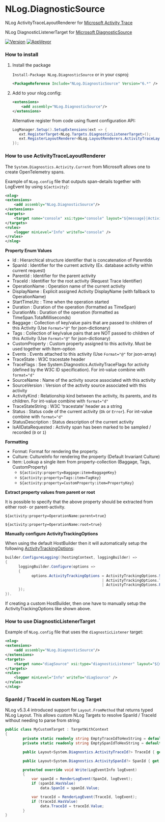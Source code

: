 # NLog.DiagnosticSource
NLog ActivityTraceLayoutRenderer for [Microsoft Activity Trace](https://github.com/dotnet/runtime/blob/master/src/libraries/System.Diagnostics.DiagnosticSource/src/ActivityUserGuide.md)

NLog DiagnosticListenerTarget for [Microsoft DiagnosticSource](https://github.com/dotnet/runtime/blob/master/src/libraries/System.Diagnostics.DiagnosticSource/src/DiagnosticSourceUsersGuide.md)

[![Version](https://badge.fury.io/nu/NLog.DiagnosticSource.svg)](https://www.nuget.org/packages/NLog.DiagnosticSource)
[![AppVeyor](https://img.shields.io/appveyor/ci/nlog/NLog-DiagnosticSource/master.svg)](https://ci.appveyor.com/project/nlog/NLog-DiagnosticSource/branch/master)

### How to install

1) Install the package

    `Install-Package NLog.DiagnosticSource` or in your csproj:

    ```xml
    <PackageReference Include="NLog.DiagnosticSource" Version="6.*" />
    ```

2) Add to your nlog.config:

    ```xml
    <extensions>
        <add assembly="NLog.DiagnosticSource"/>
    </extensions>
    ```

   Alternative register from code using fluent configuration API:
   ```csharp
   LogManager.Setup().SetupExtensions(ext => {
      ext.RegisterTarget<NLog.Targets.DiagnosticListenerTarget>();
      ext.RegisterLayoutRenderer<NLog.LayoutRenderers.ActivityTraceLayoutRenderer>();
   });
   ```

### How to use ActivityTraceLayoutRenderer
The `System.Diagnostics.Activity.Current` from Microsoft allows one to create OpenTelemetry spans. 

Example of `NLog.config` file that outputs span-details together with LogEvent by using `${activity}`:

```xml
<nlog>
<extensions>
    <add assembly="NLog.DiagnosticSource"/>
</extensions>
<targets>
    <target name="console" xsi:type="console" layout="${message}|ActivityId=${activity:property=TraceId}" />
</targets>
<rules>
    <logger minLevel="Info" writeTo="console" />
</rules>
</nlog>
```

**Property Enum Values**
- Id : Hierarchical structure identifier that is concatenation of ParentIds
- SpanId : Identifier for the current activity (Ex. database activity within current request)
- ParentId : Identifier for the parent activity
- TraceId : Identifier for the root activity (Request Trace Identifier)
- OperationName : Operation name of the current activity
- DisplayName : Explicit assigned Activity DisplayName (with fallback to OperationName)
- StartTimeUtc : Time when the operation started
- Duration : Duration of the operation (formatted as TimeSpan)
- DurationMs : Duration of the operation (formatted as TimeSpan.TotalMilliseconds)
- Baggage : Collection of key/value pairs that are passed to children of this Activity (Use `Format="@"` for json-dictionary)
- Tags : Collection of key/value pairs that are NOT passed to children of this Activity (Use `Format="@"` for json-dictionary)
- CustomProperty : Custom property assigned to this activity. Must be used together with Item-option
- Events : Events attached to this activity (Use `Format="@"` for json-array)
- TraceState : W3C tracestate header
- TraceFlags : See System.Diagnostics.ActivityTraceFlags for activity (defined by the W3C ID specification). For int-value combine with `format="d"`
- SourceName : Name of the activity source associated with this activity
- SourceVersion : Version of the activity source associated with this activity
- ActivityKind : Relationship kind between the activity, its parents, and its children. For int-value combine with `format="d"`
- TraceStateString : W3C 'tracestate' header as a string
- Status : Status code of the current activity (`Ok` or `Error`). For int-value combine with `format="d"` 
- StatusDescription : Status description of the current activity
- IsAllDataRequested : Activity span has been marked to be sampled / recorded (`0` or `1`)

**Formatting**
- Format: Format for rendering the property.
- Culture: CultureInfo for rendering the property (Default Invariant Culture)
- Item: Lookup a single item from property-collection (Baggage, Tags, CustomProperty)
  - `${activity:property=Baggage:item=BaggageKey}`
  - `${activity:property=Tags:item=TagKey}`
  - `${activity:property=CustomProperty:item=PropertyKey}`

**Extract property values from parent or root**

It is possible to specify that the above property should be extracted from either root- or parent-activity.

```
${activity:property=OperationName:parent=true}
```

```
${activity:property=OperationName:root=true}
```

**Manually configure ActivityTrackingOptions**

When using the default HostBuilder then it will automatically setup the following [ActivityTrackingOptions](https://learn.microsoft.com/en-us/dotnet/api/microsoft.extensions.logging.loggerfactoryoptions.activitytrackingoptions):
```c#
builder.ConfigureLogging((hostingContext, loggingBuilder) =>
{
      loggingBuilder.Configure(options =>
      {
            options.ActivityTrackingOptions = ActivityTrackingOptions.SpanId
                                            | ActivityTrackingOptions.TraceId
                                            | ActivityTrackingOptions.ParentId;
      });
}).
```
If creating a custom HostBuilder, then one have to manually setup the ActivityTrackingOptions like shown above.

### How to use DiagnosticListenerTarget

Example of `NLog.config` file that uses the `diagnosticListener` target:

```xml
<nlog>
<extensions>
    <add assembly="NLog.DiagnosticSource"/>
</extensions>
<targets>
    <target name="diagSource" xsi:type="diagnosticListener" layout="${message}" sourceName="nlog" eventName="${logger}" />
</targets>
<rules>
    <logger minLevel="Info" writeTo="diagSource" />
</rules>
</nlog>
```

### SpanId / TraceId in custom NLog Target
NLog v5.3.4 introduced support for `Layout.FromMethod` that returns typed NLog Layout. This allows custom NLog Targets to resolve SpanId / TraceId without needing to parse from string:
```csharp
public class MyCustomTarget : TargetWithContext
{
        private static readonly string EmptyTraceIdToHexString = default(System.Diagnostics.ActivityTraceId).ToHexString();
        private static readonly string EmptySpanIdToHexString = default(System.Diagnostics.ActivitySpanId).ToHexString();

        public Layout<System.Diagnostics.ActivityTraceId?> TraceId { get; set; } = Layout<System.Diagnostics.ActivityTraceId?>.FromMethod(static evt => System.Diagnostics.Activity.Current?.TraceId is System.Diagnostics.ActivityTraceId activityTraceId && !ReferenceEquals(EmptyTraceIdToHexString, activityTraceId.ToHexString()) ? activityTraceId : null);

        public Layout<System.Diagnostics.ActivitySpanId?> SpanId { get; set; } = Layout<System.Diagnostics.ActivitySpanId?>.FromMethod(static evt => System.Diagnostics.Activity.Current?.SpanId is System.Diagnostics.ActivitySpanId activitySpanId && !ReferenceEquals(EmptySpanIdToHexString, activitySpanId.ToHexString()) ? activitySpanId : null);

        protected override void Write(LogEventInfo logEvent)
        {
            var spanId = RenderLogEvent(SpanId, logEvent);
            if (spanId.HasValue)
                data.SpanId = spanId.Value;

            var traceId = RenderLogEvent(TraceId, logEvent);
            if (traceId.HasValue)
                data.TraceId = traceId.Value;
        }
}
```

